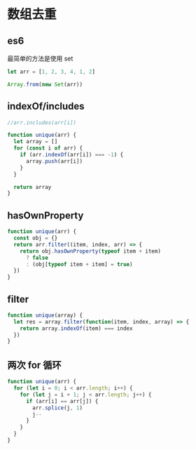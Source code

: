 # 数组去重

## es6

最简单的方法是使用 set

```js
let arr = [1, 2, 3, 4, 1, 2]

Array.from(new Set(arr))
```

## indexOf/includes

```js
//arr.includes(arr[i])

function unique(arr) {
  let array = []
  for (const i of arr) {
    if (arr.indexOf(arr[i]) === -1) {
      array.push(arr[i])
    }
  }

  return array
}
```

## hasOwnProperty

```js
function unique(arr) {
  const obj = {}
  return arr.filter((item, index, arr) => {
    return obj.hasOwnProperty(typeof item + item)
      ? false
      : (obj[typeof item + item] = true)
  })
}
```

## filter

```js
function unique(array) {
  let res = array.filter(function(item, index, array) => {
    return array.indexOf(item) === index
  })
}
```

## 两次 for 循环

```js
function unique(arr) {
  for (let i = 0; i < arr.length; i++) {
    for (let j = i + 1; j < arr.length; j++) {
      if (arr[i] == arr[j]) {
        arr.splice(j, 1)
        j--
      }
    }
  }
}
```
